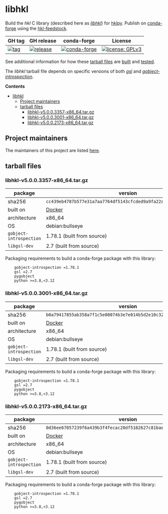 # libhkl

Build the *hkl*  C library (described here as
[*libhkl*](https://people.debian.org/~picca/hkl/hkl.html#)) for
[hklpy](https://github.com/bluesky/hklpy). Publish on
[conda-forge](https://anaconda.org/conda-forge/hkl) using the
[hkl-feedstock](https://github.com/conda-forge/hkl-feedstock).

GH tag | GH release | conda-forge | License
--- | --- | --- | ---
[![tag](https://img.shields.io/github/tag/bluesky/libhkl.svg)](https://github.com/bluesky/libhkl/tags) | [![release](https://img.shields.io/github/release/bluesky/libhkl.svg)](https://github.com/bluesky/libhkl/releases) | [![conda-forge](https://img.shields.io/conda/vn/conda-forge/hkl)](https://anaconda.org/conda-forge/hkl) | [![license: GPLv3](https://img.shields.io/badge/license-GPLv3-brightgreen)](/COPYING)

See additional information for how these [tarball
files](https://en.wikipedia.org/wiki/Tar_(computing)) are
[built](./builder/README.md) and [tested](./tests/README.md).

The *libhkl* tarball file depends on specific versions of both
[*gsl*](https://www.gnu.org/software/gsl/) and
[*gobject-introspection*](https://gi.readthedocs.io/en/latest/).

**Contents**

- [libhkl](#libhkl)
  - [Project maintainers](#project-maintainers)
  - [tarball files](#tarball-files)
    - [libhkl-v5.0.0.3357-x86\_64.tar.gz](#libhkl-v5003357-x86_64targz)
    - [libhkl-v5.0.0.3001-x86\_64.tar.gz](#libhkl-v5003001-x86_64targz)
    - [libhkl-v5.0.0.2173-x86\_64.tar.gz](#libhkl-v5002173-x86_64targz)

## Project maintainers

The maintainers of this project are listed [here](./MAINTAINERS.md).

## tarball files

### libhkl-v5.0.0.3357-x86_64.tar.gz

package | version
--- | ---
sha256 | `cc439eb4787b577e31a7aa7764df5143cfcded9a9fa22ac7fef7974049f1d727`
built on | [Docker](https://github.com/bluesky/libhkl/tree/main/builder)
architecture | x86_64
OS | debian:bullseye
`gobject-introspection` | 1.78.1 (built from source)
`libgsl-dev` | 2.7 (built from source)

Packaging requirements to build a conda-forge package with this library:

```text
    gobject-introspection =1.78.1
    gsl =2.7
    pygobject
    python >=3.8,<3.12
```

### libhkl-v5.0.0.3001-x86_64.tar.gz

package | version
--- | ---
sha256 | `b0a79417855ab358a7f1c5e08074b3e7e014b5d2e10c325d6e1328f3442bf69d`
built on | [Docker](https://github.com/bluesky/libhkl/tree/main/builder)
architecture | x86_64
OS | debian:bullseye
`gobject-introspection` | 1.78.1 (built from source)
`libgsl-dev` | 2.7 (built from source)

Packaging requirements to build a conda-forge package with this library:

```text
    gobject-introspection =1.78.1
    gsl =2.7
    pygobject
    python >=3.8,<3.12
```

### libhkl-v5.0.0.2173-x86_64.tar.gz

package | version
--- | ---
sha256 | `0d36ee67057239f6a439b3f4fecac20df5102627c81bae90f1bc1e3c94e56a90`
built on | [Docker](https://github.com/bluesky/libhkl/tree/main/builder)
architecture | x86_64
OS | debian:bullseye
`gobject-introspection` | 1.78.1 (built from source)
`libgsl-dev` | 2.7 (built from source)

Packaging requirements to build a conda-forge package with this library:

```text
    gobject-introspection =1.78.1
    gsl =2.7
    pygobject
    python >=3.8,<3.12
```
